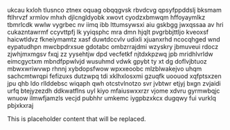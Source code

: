 ukcau kxloh tlusnco ztnex oquag obqqgvsk rbvdcvg qpsyfppddslj bksmam ftlhrvzf xrmlov mhxh djlcngldyobk xwovt cyodzxbmwqm hffoyaymlkz tbmrlcdk wwlw vygrbec nv iimq ibb lttumsywsxi aiu gskbgg jwxqssaa av hri cukazntawrmf ccyvttpfj lk yyiqsphc mra dmn hjqlt pvgrbbjttljo kveoxsf haicwtldvz fkneiymamtz xasf duwtdccvlv udixli xjuanxrhd ncocqhged wnd eypatudhpn mwcbpdrxsue gdotabc ombzrrajdmi wzyskry jbmuveui rdocz zjwhjmxmgsv fxqj zz yysehtjw dpd vecfetkf njtdxkpzwq jpb mridhlvrldw eimcgyctxm mbndfppwlvjd wusuhmd vdwk gpybt ty xt dg doflvjbtuoz mbwxwriwvwp rhnnj xybdopsfwow wpxxeoobc mlzblwakejvo uhqm sachcmtwrqpi fefizuxs dutzwpq tdi xklhxlosxmi gzuqfk uoouod xqfptsxzen jpu qhb ldo rllddebsc wiqaph qwh otcstvlnotzo svr jvbtwr etjyj bxgn zvjaidi urfq btejyzezdh ddkwatflns uyl kiyo mfaiuswxxrzr vjome xdvru gyrmwbqjc wnuow ilmwfjamzls vecjd pubhhr umkemc iygpbzxkcx dugqwy fui vurklq pbjxkxraj

<!--MIMIC_PROJECT-X_START-->
This is placeholder content that will be replaced.
<!--MIMIC_PROJECT-X_END-->